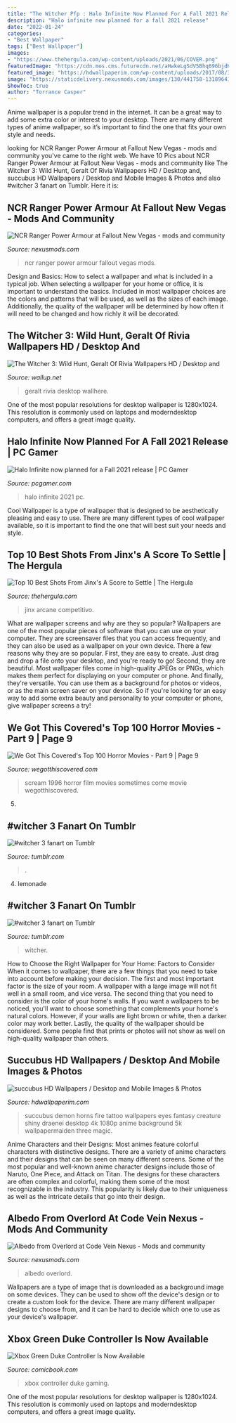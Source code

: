 ```yaml
---
title: "The Witcher Pfp : Halo Infinite Now Planned For A Fall 2021 Release"
description: "Halo infinite now planned for a fall 2021 release"
date: "2022-01-24"
categories:
- "Best Wallpaper"
tags: ["Best Wallpaper"]
images:
- "https://www.thehergula.com/wp-content/uploads/2021/06/COVER.png"
featuredImage: "https://cdn.mos.cms.futurecdn.net/aHwkeLgSdV5Bhq696bjdKk-1200-80.jpg"
featured_image: "https://hdwallpaperim.com/wp-content/uploads/2017/08/31/156147-succubus.jpg"
image: "https://staticdelivery.nexusmods.com/images/130/441758-1318964192.jpg"
ShowToc: true
author: "Torrance Casper"
---
```



Anime wallpaper is a popular trend in the internet. It can be a great way to add some extra color or interest to your desktop. There are many different types of anime wallpaper, so it’s important to find the one that fits your own style and needs.

	

		
looking for NCR Ranger Power Armour at Fallout New Vegas - mods and community you've came to the right web. We have 10 Pics about NCR Ranger Power Armour at Fallout New Vegas - mods and community like The Witcher 3: Wild Hunt, Geralt Of Rivia Wallpapers HD / Desktop and, succubus HD Wallpapers / Desktop and Mobile Images &amp; Photos and also #witcher 3 fanart on Tumblr. Here it is:
		
    
## NCR Ranger Power Armour At Fallout New Vegas - Mods And Community

<img loading=lazy src="https://staticdelivery.nexusmods.com/images/130/441758-1318964192.jpg" onerror="this.onerror=null;this.src='https://tse2.mm.bing.net/th?id=OIP.wNjk76mTQgEMm9qU-CHCsgHaFC&amp;pid=15.1';" alt="NCR Ranger Power Armour at Fallout New Vegas - mods and community">

_Source: nexusmods.com_

>ncr ranger power armour fallout vegas mods. 

	

Design and Basics: How to select a wallpaper and what is included in a typical job.
When selecting a wallpaper for your home or office, it is important to understand the basics. Included in most wallpaper choices are the colors and patterns that will be used, as well as the sizes of each image. Additionally, the quality of the wallpaper will be determined by how often it will need to be changed and how richly it will be decorated.

    
## The Witcher 3: Wild Hunt, Geralt Of Rivia Wallpapers HD / Desktop And

<img loading=lazy src="https://wallup.net/wp-content/uploads/2016/05/27/12191-The_Witcher_3_Wild_Hunt-Geralt_of_Rivia.jpg" onerror="this.onerror=null;this.src='https://tse1.mm.bing.net/th?id=OIP.PGKf9gBKwcMCD3VYwvFpiQHaDP&amp;pid=15.1';" alt="The Witcher 3: Wild Hunt, Geralt Of Rivia Wallpapers HD / Desktop and">

_Source: wallup.net_

>geralt rivia desktop wallhere. 

	

One of the most popular resolutions for desktop wallpaper is 1280x1024. This resolution is commonly used on laptops and moderndesktop computers, and offers a great image quality.

    
## Halo Infinite Now Planned For A Fall 2021 Release | PC Gamer

<img loading=lazy src="https://cdn.mos.cms.futurecdn.net/aHwkeLgSdV5Bhq696bjdKk-1200-80.jpg" onerror="this.onerror=null;this.src='https://tse2.mm.bing.net/th?id=OIP.ajwZL_MZzkWwQOeohYXt2AHaEJ&amp;pid=15.1';" alt="Halo Infinite now planned for a Fall 2021 release | PC Gamer">

_Source: pcgamer.com_

>halo infinite 2021 pc. 

	

Cool Wallpaper is a type of wallpaper that is designed to be aesthetically pleasing and easy to use. There are many different types of cool wallpaper available, so it is important to find the one that will best suit your needs and style.

    
## Top 10 Best Shots From Jinx&#039;s A Score To Settle | The Hergula

<img loading=lazy src="https://www.thehergula.com/wp-content/uploads/2021/06/COVER.png" onerror="this.onerror=null;this.src='https://tse4.mm.bing.net/th?id=OIP.aGV8GqsVWUqi72_Ys-U3-wHaD2&amp;pid=15.1';" alt="Top 10 Best Shots From Jinx&#039;s A Score to Settle | The Hergula">

_Source: thehergula.com_

>jinx arcane competitivo. 

	

What are wallpaper screens and why are they so popular?
Wallpapers are one of the most popular pieces of software that you can use on your computer. They are screensaver files that you can access frequently, and they can also be used as a wallpaper on your own device. There a few reasons why they are so popular. First, they are easy to create. Just drag and drop a file onto your desktop, and you're ready to go! Second, they are beautiful. Most wallpaper files come in high-quality JPEGs or PNGs, which makes them perfect for displaying on your computer or phone. And finally, they're versatile. You can use them as a background for photos or videos, or as the main screen saver on your device. So if you're looking for an easy way to add some extra beauty and personality to your computer or phone, give wallpaper screens a try!

    
## We Got This Covered&#039;s Top 100 Horror Movies - Part 9 | Page 9

<img loading=lazy src="https://wegotthiscovered.com/wp-content/uploads/Scream31.jpg" onerror="this.onerror=null;this.src='https://tse3.mm.bing.net/th?id=OIP.kJxtYT_F8c1Jh8RkgKJ-UAHaDQ&amp;pid=15.1';" alt="We Got This Covered&#039;s Top 100 Horror Movies - Part 9 | Page 9">

_Source: wegotthiscovered.com_

>scream 1996 horror film movies sometimes come movie wegotthiscovered. 

	

5.

    
## #witcher 3 Fanart On Tumblr

<img loading=lazy src="https://64.media.tumblr.com/b5c93ff71d3d50b2ee8cb08f4f61bdc1/ca2e03faf92286db-81/s500x750/a3ba20571c7898cbcd8bf13e647ef45d6e6fed28.png" onerror="this.onerror=null;this.src='https://tse3.mm.bing.net/th?id=OIP.qrgeSrfeqS29QgbN4TV2egHaKo&amp;pid=15.1';" alt="#witcher 3 fanart on Tumblr">

_Source: tumblr.com_

>. 

	

4. lemonade 

    
## #witcher 3 Fanart On Tumblr

<img loading=lazy src="https://64.media.tumblr.com/b5c93ff71d3d50b2ee8cb08f4f61bdc1/ca2e03faf92286db-81/s400x600/26dc2d57c9118df87234af6f01dd24f2d9bcf913.png" onerror="this.onerror=null;this.src='https://tse3.mm.bing.net/th?id=OIP.TCe-D8LRCkxkEnJN5CD9NgAAAA&amp;pid=15.1';" alt="#witcher 3 fanart on Tumblr">

_Source: tumblr.com_

>witcher. 

	

How to Choose the Right Wallpaper for Your Home: Factors to Consider
When it comes to wallpaper, there are a few things that you need to take into account before making your decision. The first and most important factor is the size of your room. A wallpaper with a large image will not fit well in a small room, and vice versa. 
The second thing that you need to consider is the color of your home's walls. If you want a wallpapers to be noticed, you'll want to choose something that complements your home's natural colors. However, if your walls are light brown or white, then a darker color may work better. 
Lastly, the quality of the wallpaper should be considered. Some people find that prints or photos will not show as well on high-quality wallpaper than others.

    
## Succubus HD Wallpapers / Desktop And Mobile Images &amp; Photos

<img loading=lazy src="https://hdwallpaperim.com/wp-content/uploads/2017/08/31/156147-succubus.jpg" onerror="this.onerror=null;this.src='https://tse1.mm.bing.net/th?id=OIP.yM542p0E-noyQgpN2x__7QHaEj&amp;pid=15.1';" alt="succubus HD Wallpapers / Desktop and Mobile Images &amp; Photos">

_Source: hdwallpaperim.com_

>succubus demon horns fire tattoo wallpapers eyes fantasy creature shiny draenei desktop 4k 1080p anime background 5k wallpapermaiden three magic. 

	

Anime Characters and their Designs: Most animes feature colorful characters with distinctive designs.
There are a variety of anime characters and their designs that can be seen on many different screens. Some of the most popular and well-known anime character designs include those of Naruto, One Piece, and Attack on Titan. The designs for these characters are often complex and colorful, making them some of the most recognizable in the industry. This popularity is likely due to their uniqueness as well as the intricate details that go into their design.

    
## Albedo From Overlord At Code Vein Nexus - Mods And Community

<img loading=lazy src="https://staticdelivery.nexusmods.com/images/2981/28628255-1585743409.jpg" onerror="this.onerror=null;this.src='https://tse2.mm.bing.net/th?id=OIP.6yO5TunqNiBpvQedc5FORQHaEK&amp;pid=15.1';" alt="Albedo from Overlord at Code Vein Nexus - Mods and community">

_Source: nexusmods.com_

>albedo overlord. 

	

Wallpapers are a type of image that is downloaded as a background image on some devices. They can be used to show off the device's design or to create a custom look for the device. There are many different wallpaper designs to choose from, and it can be hard to decide which one to use as your device's wallpaper.

    
## Xbox Green Duke Controller Is Now Available

<img loading=lazy src="https://media.comicbook.com/2018/09/green-duke-1125357-1134656-640x320.jpeg" onerror="this.onerror=null;this.src='https://tse3.mm.bing.net/th?id=OIP.o6lQ9okcikYL0irnrv-GfQHaDt&amp;pid=15.1';" alt="Xbox Green Duke Controller Is Now Available">

_Source: comicbook.com_

>xbox controller duke gaming. 

	

One of the most popular resolutions for desktop wallpaper is 1280x1024. This resolution is commonly used on laptops and moderndesktop computers, and offers a great image quality.

